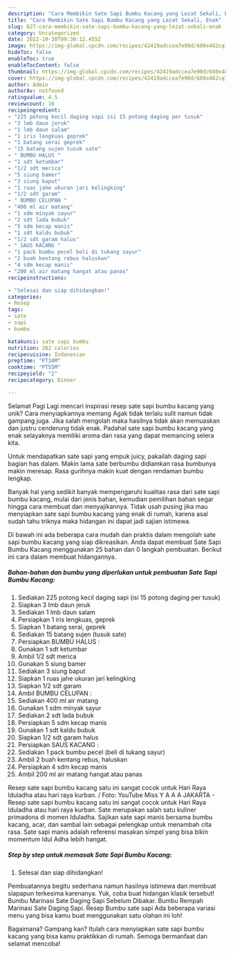 ```yaml
---
description: "Cara Membikin Sate Sapi Bumbu Kacang yang Lezat Sekali, Enak"
title: "Cara Membikin Sate Sapi Bumbu Kacang yang Lezat Sekali, Enak"
slug: 627-cara-membikin-sate-sapi-bumbu-kacang-yang-lezat-sekali-enak
category: Uncategorized
date: 2022-10-30T09:30:12.455Z
image: https://img-global.cpcdn.com/recipes/42419adccea7e90d/680x482cq70/sate-sapi-bumbu-kacang-foto-resep-utama.jpg
hideToc: false
enableToc: true
enableTocContent: false
thumbnail: https://img-global.cpcdn.com/recipes/42419adccea7e90d/680x482cq70/sate-sapi-bumbu-kacang-foto-resep-utama.jpg
cover: https://img-global.cpcdn.com/recipes/42419adccea7e90d/680x482cq70/sate-sapi-bumbu-kacang-foto-resep-utama.jpg
author: Admin
authorAv: notfound
ratingvalue: 4.5
reviewcount: 16
recipeingredient:
- "225 potong kecil daging sapi isi 15 potong daging per tusuk"
- "3 lmb daun jeruk"
- "1 lmb daun salam"
- "1 iris lengkuas geprek"
- "1 batang serai geprek"
- "15 batang sujen tusuk sate"
- " BUMBU HALUS "
- "1 sdt ketumbar"
- "1/2 sdt merica"
- "5 siung bamer"
- "3 siung baput"
- "1 ruas jahe ukuran jari kelingking"
- "1/2 sdt garam"
- " BUMBU CELUPAN "
- "400 ml air matang"
- "1 sdm minyak sayur"
- "2 sdt lada bubuk"
- "5 sdm kecap manis"
- "1 sdt kaldu bubuk"
- "1/2 sdt garam halus"
- " SAUS KACANG "
- "1 pack bumbu pecel beli di tukang sayur"
- "2 buah kentang rebus haluskan"
- "4 sdm kecap manis"
- "200 ml air matang hangat atau panas"
recipeinstructions:

- "Selesai dan siap dihidangkan!"
categories:
- Resep
tags:
- sate
- sapi
- bumbu

katakunci: sate sapi bumbu 
nutrition: 262 calories
recipecuisine: Indonesian
preptime: "PT34M"
cooktime: "PT55M"
recipeyield: "2"
recipecategory: Dinner

---
```



Selamat Pagi Lagi mencari inspirasi resep sate sapi bumbu kacang yang unik? Cara menyiapkannya memang Agak tidak terlalu sulit namun tidak gampang juga. Jika salah mengolah maka hasilnya tidak akan memuaskan dan justru cenderung tidak enak. Padahal sate sapi bumbu kacang yang enak selayaknya memiliki aroma dan rasa yang dapat memancing selera kita.


Untuk mendapatkan sate sapi yang empuk juicy, pakailah daging sapi bagian has dalam. Makin lama sate berbumbu didiamkan rasa bumbunya makin meresap. Rasa gurihnya makin kuat dengan rendaman bumbu lengkap.

Banyak hal yang sedikit banyak mempengaruhi kualitas rasa dari sate sapi bumbu kacang, mulai dari jenis bahan, kemudian pemilihan bahan segar hingga cara membuat dan menyajikannya. Tidak usah pusing jika mau menyiapkan sate sapi bumbu kacang yang enak di rumah, karena asal sudah tahu triknya maka hidangan ini dapat jadi sajian istimewa.


Di bawah ini ada beberapa cara mudah dan praktis dalam mengolah sate sapi bumbu kacang yang siap dikreasikan. Anda dapat membuat Sate Sapi Bumbu Kacang menggunakan 25 bahan dan 0 langkah pembuatan. Berikut ini cara dalam membuat hidangannya.

<!--inarticleads1-->

##### Bahan-bahan dan bumbu yang diperlukan untuk pembuatan Sate Sapi Bumbu Kacang:

1. Sediakan 225 potong kecil daging sapi (isi 15 potong daging per tusuk)
1. Siapkan 3 lmb daun jeruk
1. Sediakan 1 lmb daun salam
1. Persiapkan 1 iris lengkuas, geprek
1. Siapkan 1 batang serai, geprek
1. Sediakan 15 batang sujen (tusuk sate)
1. Persiapkan  BUMBU HALUS :
1. Gunakan 1 sdt ketumbar
1. Ambil 1/2 sdt merica
1. Gunakan 5 siung bamer
1. Sediakan 3 siung baput
1. Siapkan 1 ruas jahe ukuran jari kelingking
1. Siapkan 1/2 sdt garam
1. Ambil  BUMBU CELUPAN :
1. Sediakan 400 ml air matang
1. Gunakan 1 sdm minyak sayur
1. Sediakan 2 sdt lada bubuk
1. Persiapkan 5 sdm kecap manis
1. Gunakan 1 sdt kaldu bubuk
1. Siapkan 1/2 sdt garam halus
1. Persiapkan  SAUS KACANG :
1. Sediakan 1 pack bumbu pecel (beli di tukang sayur)
1. Ambil 2 buah kentang rebus, haluskan
1. Persiapkan 4 sdm kecap manis
1. Ambil 200 ml air matang hangat atau panas


Resep sate sapi bumbu kacang satu ini sangat cocok untuk Hari Raya Iduladha atau hari raya kurban. / Foto: YouTube Miss Y A A A JAKARTA - Resep sate sapi bumbu kacang satu ini sangat cocok untuk Hari Raya Iduladha atau hari raya kurban. Sate merupakan salah satu kuliner primadona di momen Iduladha. Sajikan sate sapi manis bersama bumbu kacang, acar, dan sambal lain sebagai pelengkap untuk menambah cita rasa. Sate sapi manis adalah referensi masakan simpel yang bisa bikin momentum Idul Adha lebih hangat. 

<!--inarticleads2-->

##### Step by step untuk memasak Sate Sapi Bumbu Kacang:


1. Selesai dan siap dihidangkan!

Pembuatannya begitu sederhana namun hasilnya istimewa dan membuat siapapun terkesima karenanya. Yuk, coba buat hidangan klasik tersebut! Bumbu Marinasi Sate Daging Sapi Sebelum Dibakar. Bumbu Rempah Marinasi Sate Daging Sapi. Resep Bumbu sate sapi Ada beberapa variasi menu yang bisa kamu buat menggunakan satu olahan ini loh! 

Bagaimana? Gampang kan? Itulah cara menyiapkan sate sapi bumbu kacang yang bisa kamu praktikkan di rumah. Semoga bermanfaat dan selamat mencoba!
